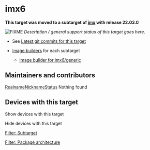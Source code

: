 # imx6

**This target was moved to a subtarget of [imx](/docs/techref/targets/imx "docs:techref:targets:imx") with release 22.03.0**

![FIXME](/lib/images/smileys/fixme.svg) *Description / general support status of this target goes here.*

- See [Latest git commits for this target](https://git.openwrt.org/?p=openwrt%2Fopenwrt.git&a=search&h=HEAD&st=commit&s=imx6%3A "https://git.openwrt.org/?p=openwrt/openwrt.git&a=search&h=HEAD&st=commit&s=imx6:")
- [Image builders](/docs/guide-user/additional-software/imagebuilder "docs:guide-user:additional-software:imagebuilder") for each subtarget
  
  - [Image builder for imx6/generic](http://downloads.openwrt.org/snapshots/targets/imx6/generic/openwrt-imagebuilder-imx6.Linux-x86_64.tar.xz "http://downloads.openwrt.org/snapshots/targets/imx6/generic/openwrt-imagebuilder-imx6.Linux-x86_64.tar.xz")

## Maintainers and contributors

[Realname](/docs/techref/targets/imx6?datasrt=realname "Sort by this column")[Nickname](/docs/techref/targets/imx6?datasrt=nickname "Sort by this column")[Status](/docs/techref/targets/imx6?datasrt=status "Sort by this column") Nothing found

## Devices with this target

Show devices with this target

Hide devices with this target

[Filter: Subtarget](#folded_53aaacefc327272b01ad01b998cdd75a_1)

[Filter: Package architecture](#folded_53aaacefc327272b01ad01b998cdd75a_2)
